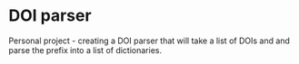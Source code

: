 # DOI parser

Personal project - creating a DOI parser that will take a list of DOIs and and parse the prefix into a list of dictionaries.

